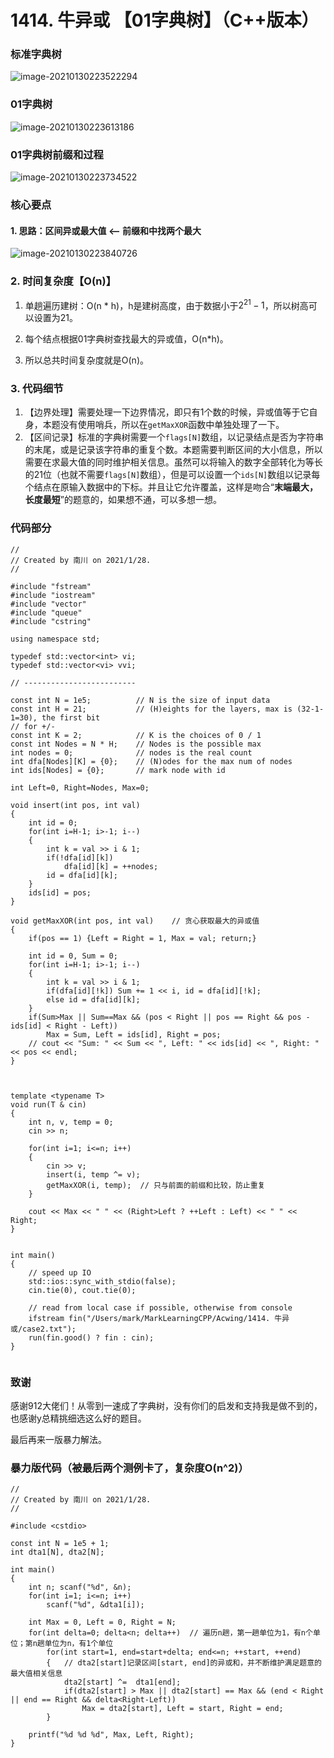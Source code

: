 # 1414. 牛异或 【01字典树】（C++版本）

### 标准字典树

![image-20210130223522294](https://mark-vue-oss.oss-cn-hangzhou.aliyuncs.com/picgo/image-20210130223522294.png)



### 01字典树

![image-20210130223613186](https://mark-vue-oss.oss-cn-hangzhou.aliyuncs.com/picgo/image-20210130223613186.png)



### 01字典树前缀和过程

![image-20210130223734522](https://mark-vue-oss.oss-cn-hangzhou.aliyuncs.com/picgo/image-20210130223734522.png)

### 核心要点

#### 1. 思路：区间异或最大值 <-- 前缀和中找两个最大

![image-20210130223840726](https://mark-vue-oss.oss-cn-hangzhou.aliyuncs.com/picgo/image-20210130223840726.png)

### 2. 时间复杂度【O(n)】

1. 单趟遍历建树：O(n * h)，h是建树高度，由于数据小于$2^{21}-1$，所以树高可以设置为21。

2. 每个结点根据01字典树查找最大的异或值，O(n*h)。

3. 所以总共时间复杂度就是O(n)。

### 3. 代码细节

1. 【边界处理】需要处理一下边界情况，即只有1个数的时候，异或值等于它自身，本题没有使用哨兵，所以在`getMaxXOR`函数中单独处理了一下。
2. 【区间记录】标准的字典树需要一个`flags[N]`数组，以记录结点是否为字符串的末尾，或是记录该字符串的重复个数。本题需要判断区间的大小信息，所以需要在求最大值的同时维护相关信息。虽然可以将输入的数字全部转化为等长的21位（也就不需要`flags[N]`数组），但是可以设置一个`ids[N]`数组以记录每个结点在原输入数据中的下标。并且让它允许覆盖，这样是吻合“**末端最大，长度最短**”的题意的，如果想不通，可以多想一想。

### 代码部分

```
//
// Created by 南川 on 2021/1/28.
//

#include "fstream"
#include "iostream"
#include "vector"
#include "queue"
#include "cstring"

using namespace std;

typedef std::vector<int> vi;
typedef std::vector<vi> vvi;

// -------------------------

const int N = 1e5;          // N is the size of input data
const int H = 21;           // (H)eights for the layers, max is (32-1-1=30), the first bit 															// for +/-
const int K = 2;            // K is the choices of 0 / 1
const int Nodes = N * H;    // Nodes is the possible max
int nodes = 0;              // nodes is the real count
int dfa[Nodes][K] = {0};    // (N)odes for the max num of nodes
int ids[Nodes] = {0};       // mark node with id

int Left=0, Right=Nodes, Max=0;

void insert(int pos, int val)
{
    int id = 0;
    for(int i=H-1; i>-1; i--)
    {
        int k = val >> i & 1;
        if(!dfa[id][k])
            dfa[id][k] = ++nodes;
        id = dfa[id][k];
    }
    ids[id] = pos;
}

void getMaxXOR(int pos, int val)    // 贪心获取最大的异或值
{
    if(pos == 1) {Left = Right = 1, Max = val; return;}
    
    int id = 0, Sum = 0;
    for(int i=H-1; i>-1; i--)
    {
        int k = val >> i & 1;
        if(dfa[id][!k]) Sum += 1 << i, id = dfa[id][!k];
        else id = dfa[id][k];
    }
    if(Sum>Max || Sum==Max && (pos < Right || pos == Right && pos - ids[id] < Right - Left))
        Max = Sum, Left = ids[id], Right = pos;
    // cout << "Sum: " << Sum << ", Left: " << ids[id] << ", Right: " << pos << endl;
}



template <typename T>
void run(T & cin)
{
    int n, v, temp = 0; 
    cin >> n;

    for(int i=1; i<=n; i++)
    {
        cin >> v;
        insert(i, temp ^= v);
        getMaxXOR(i, temp);  // 只与前面的前缀和比较，防止重复
    }

    cout << Max << " " << (Right>Left ? ++Left : Left) << " " << Right;
}


int main()
{
    // speed up IO
    std::ios::sync_with_stdio(false);
    cin.tie(0), cout.tie(0);

    // read from local case if possible, otherwise from console
    ifstream fin("/Users/mark/MarkLearningCPP/Acwing/1414. 牛异或/case2.txt");
    run(fin.good() ? fin : cin);
}


```

### 致谢

感谢912大佬们！从零到一速成了字典树，没有你们的启发和支持我是做不到的，也感谢y总精挑细选这么好的题目。

最后再来一版暴力解法。



### 暴力版代码（被最后两个测例卡了，复杂度O(n^2)）

```
//
// Created by 南川 on 2021/1/28.
//

#include <cstdio>

const int N = 1e5 + 1;
int dta1[N], dta2[N];

int main()
{
    int n; scanf("%d", &n);
    for(int i=1; i<=n; i++)
        scanf("%d", &dta1[i]);

    int Max = 0, Left = 0, Right = N;
    for(int delta=0; delta<n; delta++)  // 遍历n趟，第一趟单位为1，有n个单位；第n趟单位为n，有1个单位
        for(int start=1, end=start+delta; end<=n; ++start, ++end)  
        {   // dta2[start]记录区间[start, end]的异或和，并不断维护满足题意的最大值相关信息
            dta2[start] ^=  dta1[end];
            if(dta2[start] > Max || dta2[start] == Max && (end < Right || end == Right && delta<Right-Left))
                Max = dta2[start], Left = start, Right = end;
        }

    printf("%d %d %d", Max, Left, Right);
}
```



